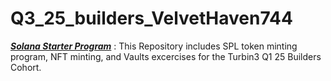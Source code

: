 # Q3_25_builders_VelvetHaven744

[**<i>Solana Starter Program</i>**](https://github.com/VelvetHaven744/solana-starter-turbin3) : This Repository includes SPL token minting program, NFT minting, and Vaults excercises for the Turbin3 Q1 25 Builders Cohort.
